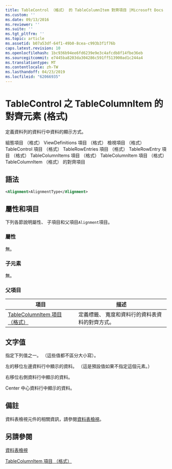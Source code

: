 ```yaml
---
title: TableControl （格式） 的 TableColumnItem 對齊項目 |Microsoft Docs
ms.custom: ''
ms.date: 09/13/2016
ms.reviewer: ''
ms.suite: ''
ms.tgt_pltfrm: ''
ms.topic: article
ms.assetid: b07a53df-64f1-49b0-8cea-c993b3f1f76b
caps.latest.revision: 10
ms.openlocfilehash: 1bc936b94ee6fd6239e9e3c4afcdb8f14fbe36eb
ms.sourcegitcommit: e7445ba8203da304286c591ff513900ad1c244a4
ms.translationtype: MT
ms.contentlocale: zh-TW
ms.lasthandoff: 04/23/2019
ms.locfileid: "62066935"
---
```

# <a name="alignment-element-for-tablecolumnitem-for-tablecontrol-format"></a>TableControl 之 TableColumnItem 的對齊元素 (格式)

定義資料列的資料行中資料的顯示方式。

組態項目 （格式） ViewDefinitions 項目 （格式） 檢視項目 （格式） TableControl 項目 （格式） TableRowEntries 項目 （格式） TableRowEntry 項目 （格式） TableColumnItems 項目 （格式） TableColumnItem 項目 （格式）TableColumnItem （格式） 的對齊項目

## <a name="syntax"></a>語法

```xml
<Alignment>AlignmentType</Alignment>
```

## <a name="attributes-and-elements"></a>屬性和項目

下列各節說明屬性、 子項目和父項目`Alignment`項目。

### <a name="attributes"></a>屬性

無。

### <a name="child-elements"></a>子元素

無。

### <a name="parent-elements"></a>父項目

|項目|描述|
|-------------|-----------------|
|[TableColumnItem 項目 （格式）](./tablecolumnitem-element-for-tablecolumnitems-for-tablecontrol-format.md)|定義標籤、 寬度和資料行的資料表資料的對齊方式。|

## <a name="text-value"></a>文字值

指定下列值之一。 （這些值都不區分大小寫）。

左的移位左邊資料行中顯示的資料。 （這是預設值如果不指定這個元素。）

右移位右側資料行中顯示的資料。

Center 中心資料行中顯示的資料。

## <a name="remarks"></a>備註

資料表檢視元件的相關資訊，請參閱[資料表檢視](./creating-a-table-view.md)。

## <a name="see-also"></a>另請參閱

[資料表檢視](./creating-a-table-view.md)

[TableColumnItem 項目 （格式）](./tablecolumnitem-element-for-tablecolumnitems-for-tablecontrol-format.md)
